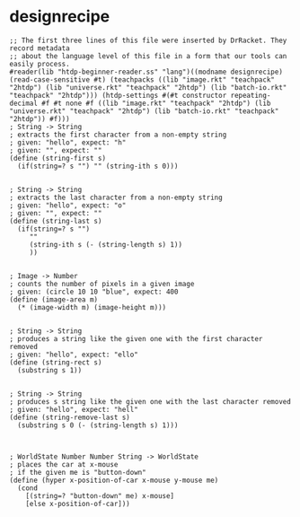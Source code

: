 

# designrecipe

    ;; The first three lines of this file were inserted by DrRacket. They record metadata
    ;; about the language level of this file in a form that our tools can easily process.
    #reader(lib "htdp-beginner-reader.ss" "lang")((modname designrecipe) (read-case-sensitive #t) (teachpacks ((lib "image.rkt" "teachpack" "2htdp") (lib "universe.rkt" "teachpack" "2htdp") (lib "batch-io.rkt" "teachpack" "2htdp"))) (htdp-settings #(#t constructor repeating-decimal #f #t none #f ((lib "image.rkt" "teachpack" "2htdp") (lib "universe.rkt" "teachpack" "2htdp") (lib "batch-io.rkt" "teachpack" "2htdp")) #f)))
    ; String -> String
    ; extracts the first character from a non-empty string
    ; given: "hello", expect: "h"
    ; given: "", expect: ""
    (define (string-first s)
      (if(string=? s "") "" (string-ith s 0)))
    
    
    ; String -> String
    ; extracts the last character from a non-empty string
    ; given: "hello", expect: "o"
    ; given: "", expect: ""
    (define (string-last s)
      (if(string=? s "")
         ""
         (string-ith s (- (string-length s) 1))
         ))
    
    
    ; Image -> Number
    ; counts the number of pixels in a given image
    ; given: (circle 10 10 "blue", expect: 400
    (define (image-area m)
      (* (image-width m) (image-height m)))
    
    
    ; String -> String
    ; produces a string like the given one with the first character removed
    ; given: "hello", expect: "ello"
    (define (string-rect s)
      (substring s 1))
    
    
    ; String -> String
    ; produces s string like the given one with the last character removed
    ; given: "hello", expect: "hell"
    (define (string-remove-last s)
      (substring s 0 (- (string-length s) 1)))
    
    
    
    ; WorldState Number Number String -> WorldState
    ; places the car at x-mouse
    ; if the given me is "button-down" 
    (define (hyper x-position-of-car x-mouse y-mouse me)
      (cond
        [(string=? "button-down" me) x-mouse]
        [else x-position-of-car]))

